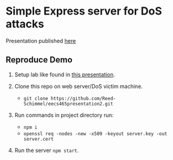 # Simple Express server for DoS attacks
Presentation published [here](https://docs.google.com/document/d/1DUTimmV9sLUamPmjBBfn78Z0ED7K_DPfhSDHGwpEmyo/edit?usp=sharing)

## Reproduce Demo
1. Setup lab like found in [this presentation](https://docs.google.com/document/d/1DUTimmV9sLUamPmjBBfn78Z0ED7K_DPfhSDHGwpEmyo/edit?usp=sharing).
2. Clone this repo on web server/DoS victim machine.
    - `git clone https://github.com/Reed-Schimmel/eecs465presentation2.git`
    
3. Run commands in project directory run:
    - `npm i`
    - `openssl req -nodes -new -x509 -keyout server.key -out server.cert`
4. Run the server `npm start`.

